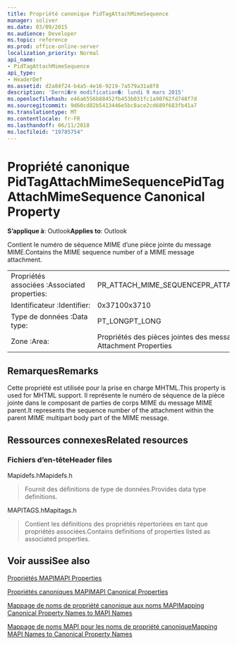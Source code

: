 ```yaml
---
title: Propriété canonique PidTagAttachMimeSequence
manager: soliver
ms.date: 03/09/2015
ms.audience: Developer
ms.topic: reference
ms.prod: office-online-server
localization_priority: Normal
api_name:
- PidTagAttachMimeSequence
api_type:
- HeaderDef
ms.assetid: d2a84f24-b4a5-4e16-9219-7a579a31a8f8
description: 'Derni�re modification�: lundi 9 mars 2015'
ms.openlocfilehash: e46a6556b88452fb453b031fc1a90762fd748f7d
ms.sourcegitcommit: 9d60cd82b5413446e5bc8ace2cd689f683fb41a7
ms.translationtype: MT
ms.contentlocale: fr-FR
ms.lasthandoff: 06/11/2018
ms.locfileid: "19785754"
---
```

# <a name="pidtagattachmimesequence-canonical-property"></a><span data-ttu-id="9df77-103">Propriété canonique PidTagAttachMimeSequence</span><span class="sxs-lookup"><span data-stu-id="9df77-103">PidTagAttachMimeSequence Canonical Property</span></span>

  
  
<span data-ttu-id="9df77-104">**S’applique à**: Outlook</span><span class="sxs-lookup"><span data-stu-id="9df77-104">**Applies to**: Outlook</span></span> 
  
<span data-ttu-id="9df77-105">Contient le numéro de séquence MIME d’une pièce jointe du message MIME.</span><span class="sxs-lookup"><span data-stu-id="9df77-105">Contains the MIME sequence number of a MIME message attachment.</span></span>
  
|||
|:-----|:-----|
|<span data-ttu-id="9df77-106">Propriétés associées :</span><span class="sxs-lookup"><span data-stu-id="9df77-106">Associated properties:</span></span>  <br/> |<span data-ttu-id="9df77-107">PR_ATTACH_MIME_SEQUENCE</span><span class="sxs-lookup"><span data-stu-id="9df77-107">PR_ATTACH_MIME_SEQUENCE</span></span>  <br/> |
|<span data-ttu-id="9df77-108">Identificateur :</span><span class="sxs-lookup"><span data-stu-id="9df77-108">Identifier:</span></span>  <br/> |<span data-ttu-id="9df77-109">0x3710</span><span class="sxs-lookup"><span data-stu-id="9df77-109">0x3710</span></span>  <br/> |
|<span data-ttu-id="9df77-110">Type de données :</span><span class="sxs-lookup"><span data-stu-id="9df77-110">Data type:</span></span>  <br/> |<span data-ttu-id="9df77-111">PT_LONG</span><span class="sxs-lookup"><span data-stu-id="9df77-111">PT_LONG</span></span>  <br/> |
|<span data-ttu-id="9df77-112">Zone :</span><span class="sxs-lookup"><span data-stu-id="9df77-112">Area:</span></span>  <br/> |<span data-ttu-id="9df77-113">Propriétés des pièces jointes des messages</span><span class="sxs-lookup"><span data-stu-id="9df77-113">Message Attachment Properties</span></span>  <br/> |
   
## <a name="remarks"></a><span data-ttu-id="9df77-114">Remarques</span><span class="sxs-lookup"><span data-stu-id="9df77-114">Remarks</span></span>

<span data-ttu-id="9df77-115">Cette propriété est utilisée pour la prise en charge MHTML.</span><span class="sxs-lookup"><span data-stu-id="9df77-115">This property is used for MHTML support.</span></span> <span data-ttu-id="9df77-116">Il représente le numéro de séquence de la pièce jointe dans le composant de parties de corps MIME du message MIME parent.</span><span class="sxs-lookup"><span data-stu-id="9df77-116">It represents the sequence number of the attachment within the parent MIME multipart body part of the MIME message.</span></span>
  
## <a name="related-resources"></a><span data-ttu-id="9df77-117">Ressources connexes</span><span class="sxs-lookup"><span data-stu-id="9df77-117">Related resources</span></span>

### <a name="header-files"></a><span data-ttu-id="9df77-118">Fichiers d’en-tête</span><span class="sxs-lookup"><span data-stu-id="9df77-118">Header files</span></span>

<span data-ttu-id="9df77-119">Mapidefs.h</span><span class="sxs-lookup"><span data-stu-id="9df77-119">Mapidefs.h</span></span>
  
> <span data-ttu-id="9df77-120">Fournit des définitions de type de données.</span><span class="sxs-lookup"><span data-stu-id="9df77-120">Provides data type definitions.</span></span>
    
<span data-ttu-id="9df77-121">MAPITAGS.h</span><span class="sxs-lookup"><span data-stu-id="9df77-121">Mapitags.h</span></span>
  
> <span data-ttu-id="9df77-122">Contient les définitions des propriétés répertoriées en tant que propriétés associées.</span><span class="sxs-lookup"><span data-stu-id="9df77-122">Contains definitions of properties listed as associated properties.</span></span>
    
## <a name="see-also"></a><span data-ttu-id="9df77-123">Voir aussi</span><span class="sxs-lookup"><span data-stu-id="9df77-123">See also</span></span>



[<span data-ttu-id="9df77-124">Propriétés MAPI</span><span class="sxs-lookup"><span data-stu-id="9df77-124">MAPI Properties</span></span>](mapi-properties.md)
  
[<span data-ttu-id="9df77-125">Propriétés canoniques MAPI</span><span class="sxs-lookup"><span data-stu-id="9df77-125">MAPI Canonical Properties</span></span>](mapi-canonical-properties.md)
  
[<span data-ttu-id="9df77-126">Mappage de noms de propriété canonique aux noms MAPI</span><span class="sxs-lookup"><span data-stu-id="9df77-126">Mapping Canonical Property Names to MAPI Names</span></span>](mapping-canonical-property-names-to-mapi-names.md)
  
[<span data-ttu-id="9df77-127">Mappage de noms MAPI pour les noms de propriété canonique</span><span class="sxs-lookup"><span data-stu-id="9df77-127">Mapping MAPI Names to Canonical Property Names</span></span>](mapping-mapi-names-to-canonical-property-names.md)

